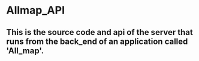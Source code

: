 # Allmap_API
## This is the source code and api of the server that runs from the back_end of an application called 'All_map'.


